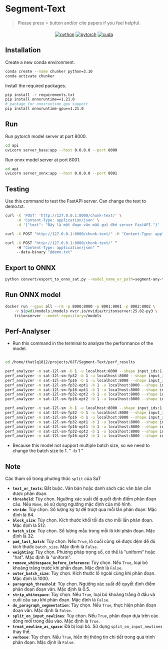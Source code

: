 # Segment-Text

> Please press ⭐ button and/or cite papers if you feel helpful.

<div align="center">

[![python](https://img.shields.io/badge/-Python_3.10.11-blue?logo=python&logoColor=white)](https://www.python.org/downloads/)
[![pytorch](https://img.shields.io/badge/Torch_2.0.1-ee4c2c?logo=pytorch&logoColor=white)](https://pytorch.org/get-started/locally/)
[![cuda](https://img.shields.io/badge/-CUDA_11.8-green?logo=nvidia&logoColor=white)](https://developer.nvidia.com/cuda-toolkit-archive)
</div>

## Installation

Create a new conda environment.
```bash
conda create --name chunker python=3.10
conda activate chunker
```
Install the required packages.
```bash
pip install -r requirements.txt
pip install onnxruntime==1.21.0
# package for onnxruntime gpu support
pip install onnxruntime-gpu==1.21.0
```

## Run
Run pytorch model server at port 8000.
```bash
cd api
uvicorn server_base:app --host 0.0.0.0 --port 8000
```

Run onnx model server at port 8001.
```bash
cd api
uvicorn server_onnx:app --host 0.0.0.0 --port 8001
```
## Testing
Use this command to test the FastAPI server. Can change the text to demo.txt. 
```bash
curl -X 'POST' 'http://127.0.0.1:8000/chunk-text/' \
     -H 'Content-Type: application/json' \
     -d '{"text": "Đây là một đoạn văn mẫu gửi đến server FastAPI."}'

curl -X POST "http://127.0.0.1:8000/chunk-text/" -H "Content-Type: application/json" -d "{\"text\": \"Đây là một đoạn văn mẫu gửi đến server FastAPI.\"}"

curl -X POST "http://127.0.0.1:8000/chunk-text/" ^
     -H "Content-Type: application/json" ^
     --data-binary "@demo.txt"

```

## Export to ONNX

```bash
python convert/export_to_onnx_sat.py --model_name_or_path=segment-any-text/sat-12l-sm --output_dir=models/sat-12l-sm
```

## Run ONNX model

```bash
docker run --gpus all --rm -p 8000:8000 -p 8001:8001 -p 8002:8002 \
    -v $(pwd)/models:/models nvcr.io/nvidia/tritonserver:25.02-py3 \
    tritonserver --model-repository=/models
```
## Perf-Analyser
- Run this command in the terminal to analyze the performance of the model.
```bash

cd /home/thatlq1812/projects/OJT/Segment-Text/perf_results

perf_analyzer -m sat-12l-sm -b 1 -u localhost:8000 --shape input_ids:1,512 attention_mask:1,512 --input-data zero --concurrency-range 1:4 > result_sat_12l_sm.txt
perf_analyzer -m sat-12l-sm-fp32 -b 1 -u localhost:8000 --shape input_ids:1,512 attention_mask:1,512 --input-data zero --concurrency-range 1:4 > result_sat_12l_sm_fp32.txt
perf_analyzer -m sat-12l-sm-fp16 -b 1 -u localhost:8000 --shape input_ids:1,512 attention_mask:1,512 --input-data zero --concurrency-range 1:4 > result_sat_12l_sm_fp16.txt
perf_analyzer -m sat-12l-sm-fp32-opt1 -b 1 -u localhost:8000 --shape input_ids:1,512 attention_mask:1,512 --input-data zero --concurrency-range 1:4 > result_sat_12l_sm_fp32_opt1.txt
perf_analyzer -m sat-12l-sm-fp16-opt1 -b 1 -u localhost:8000 --shape input_ids:1,512 attention_mask:1,512 --input-data zero --concurrency-range 1:4 > result_sat_12l_sm_fp16_opt1.txt
perf_analyzer -m sat-12l-sm-fp32-opt2 -b 1 -u localhost:8000 --shape input_ids:1,512 attention_mask:1,512 --input-data zero --concurrency-range 1:4 > result_sat_12l_sm_fp32_opt2.txt
perf_analyzer -m sat-12l-sm-fp16-opt2 -b 1 -u localhost:8000 --shape input_ids:1,512 attention_mask:1,512 --input-data zero --concurrency-range 1:4 > result_sat_12l_sm_fp16_opt2.txt

perf_analyzer -m sat-12l-sm -b 1 -u localhost:8000 --shape input_ids:1,512 attention_mask:1,512 --input-data zero --concurrency-range 1:8 > result_sat_12l_sm_8.txt
perf_analyzer -m sat-12l-sm-fp32 -b 1 -u localhost:8000 --shape input_ids:1,512 attention_mask:1,512 --input-data zero --concurrency-range 1:8 > result_sat_12l_sm_fp32_8.txt
perf_analyzer -m sat-12l-sm-fp16 -b 1 -u localhost:8000 --shape input_ids:1,512 attention_mask:1,512 --input-data zero --concurrency-range 1:8 > result_sat_12l_sm_fp16_8.txt
perf_analyzer -m sat-12l-sm-fp32-opt1 -b 1 -u localhost:8000 --shape input_ids:1,512 attention_mask:1,512 --input-data zero --concurrency-range 1:8 > result_sat_12l_sm_fp32_opt1_8.txt
perf_analyzer -m sat-12l-sm-fp16-opt1 -b 1 -u localhost:8000 --shape input_ids:1,512 attention_mask:1,512 --input-data zero --concurrency-range 1:8 > result_sat_12l_sm_fp16_opt1_8.txt
perf_analyzer -m sat-12l-sm-fp32-opt2 -b 1 -u localhost:8000 --shape input_ids:1,512 attention_mask:1,512 --input-data zero --concurrency-range 1:8 > result_sat_12l_sm_fp32_opt2_8.txt
perf_analyzer -m sat-12l-sm-fp16-opt2 -b 1 -u localhost:8000 --shape input_ids:1,512 attention_mask:1,512 --input-data zero --concurrency-range 1:8 > result_sat_12l_sm_fp16_opt2_8.txt

```
- Because this model not support multiple batch size, so we need to change the batch size to 1. " -b 1 "
## Note

Các tham số trong phương thức `split` của SaT

- **`text_or_texts`**: Bắt buộc. Văn bản hoặc danh sách các văn bản cần được phân đoạn.
- **`threshold`**: Tùy chọn. Ngưỡng xác suất để quyết định điểm phân đoạn câu. Nếu `None`, sẽ sử dụng ngưỡng mặc định của mô hình.
- **`stride`**: Tùy chọn. Số lượng ký tự để trượt qua mỗi lần phân đoạn. Mặc định là 64.
- **`block_size`**: Tùy chọn. Kích thước khối tối đa cho mỗi lần phân đoạn. Mặc định là 512.
- **`batch_size`**: Tùy chọn. Số lượng mẫu trong mỗi lô khi phân đoạn. Mặc định là 32.
- **`pad_last_batch`**: Tùy chọn. Nếu `True`, lô cuối cùng sẽ được đệm để đủ kích thước `batch_size`. Mặc định là `False`.
- **`weighting`**: Tùy chọn. Phương pháp trọng số, có thể là "uniform" hoặc "hat". Mặc định là "uniform".
- **`remove_whitespace_before_inference`**: Tùy chọn. Nếu `True`, loại bỏ khoảng trắng trước khi phân đoạn. Mặc định là `False`.
- **`outer_batch_size`**: Tùy chọn. Kích thước lô ngoài cùng khi phân đoạn. Mặc định là 1000.
- **`paragraph_threshold`**: Tùy chọn. Ngưỡng xác suất để quyết định điểm phân đoạn đoạn văn. Mặc định là 0.5.
- **`strip_whitespace`**: Tùy chọn. Nếu `True`, loại bỏ khoảng trắng ở đầu và cuối câu sau khi phân đoạn. Mặc định là `False`.
- **`do_paragraph_segmentation`**: Tùy chọn. Nếu `True`, thực hiện phân đoạn đoạn văn. Mặc định là `False`.
- **`split_on_input_newlines`**: Tùy chọn. Nếu `True`, phân đoạn dựa trên các dòng mới trong đầu vào. Mặc định là `True`.
- **`treat_newline_as_space`**: Đã bị loại bỏ. Sử dụng `split_on_input_newlines` thay thế.
- **`verbose`**: Tùy chọn. Nếu `True`, hiển thị thông tin chi tiết trong quá trình phân đoạn. Mặc định là `False`.